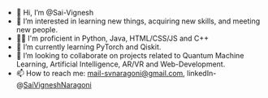 - 👋 Hi, I’m @Sai-Vignesh
- 👀 I’m interested in learning new things, acquiring new skills, and meeting new people.
- 🧑‍💻 I'm proficient in Python, Java, HTML/CSS/JS and C++
- 🌱 I’m currently learning PyTorch and Qiskit.
- 💞️ I’m looking to collaborate on projects related to Quantum Machine Learning, Artificial Intelligence, AR/VR and Web-Development.
- 📫 How to reach me: mail-svnaragoni@gmail.com, linkedIn-@[SaiVigneshNaragoni](https://www.linkedin.com/in/saivigneshn)

<!---
Sai-Vignesh/Sai-Vignesh is a ✨ special ✨ repository because its `README.md` (this file) appears on your GitHub profile.
You can click the Preview link to take a look at your changes.
--->
